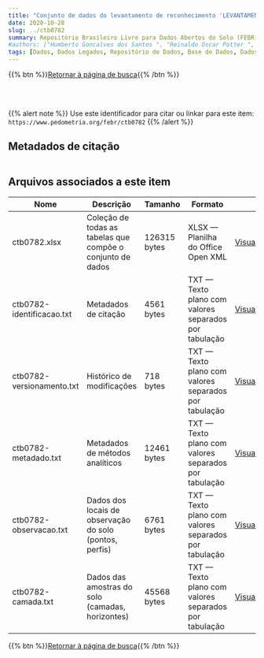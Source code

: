 ```yaml
---
title: "Conjunto de dados do levantamento de reconhecimento 'LEVANTAMENTO DE RECONHECIMENTO DOS SOLOS DE UMA ÁREA PRIORITÁRIA NA RODOVIA TRANSAMAZÔNICA ENTRE ALTAMIRA E ITAITUBA 1973 - Boletim técnico nº 34'"
date: 2020-10-28
slug: ../ctb0782
summary: Repositório Brasileiro Livre para Dados Abertos do Solo (FEBR) | A febre dos dados de solo no Brasil
#authors: ["Humberto Goncalves dos Santos ", "Reinaldo Oscar Potter ", "Luiz Gonzaga de Oliveira Carvalho ", "Roberto Chaves Ferreira ", "Francesco Palmieri ", "Manoel Faustino Neto ", "Raphael David dos Santos ", "Ernesto Maués Serra Freire ", "Ivo Katusi Morikawa ", "Leandro Vettori ", "Hélio Pierantoni ", "Washington de Oliveira Barreto ", "Maria Amelia Duriez ", "Ruth A. L. Johas ", "José Lopes de Paula ", "Joäo Luiz Rodrigues de Souza ", "Edna Lopes Carvalho ", "Waldemar Ferreira ", "Maria Aparecida B. Pereira ", "Hélio A. Vaz de Melo ", "Manoel da Silva Cardoso ", "Adahil Medeiros Leite&#10;José Mateus ", "Joaquim Braga Bastos ", "Franklin dos Santos Antunes ", "Luiz Rainho da Silva Cameiro ", "Loiva Lizia Antonello ", "Therezinha C. L. Bezerra ", "Sinésio F. Chagas."]
tags: [Dados, Dados Legados, Repositório de Dados, Base de Dados, Dados Abertos]
---
```


<style>
div.alert > div {
    font-size: 0.8rem;
}
</style>

{{% btn %}}<a href="/febr/buscar/">Retornar à página de busca</a>{{% /btn %}}

<br>
<br>

{{% alert note %}}
Use este identificador para citar ou linkar para este item: `https://www.pedometria.org/febr/ctb0782`
{{% /alert %}}

## Metadados de citação

<table>
<!-- Fonte: https://gist.github.com/jfreels/6814721 -->
<script src="https://d3js.org/d3.v3.min.js" charset="utf-8"></script>
<script type='text/javascript' src='/febr/buscar/script.js'></script>
<script type='text/javascript'>
  d3.tsv('ctb0782-identificacao.txt',function (data) {
    var columns = ['campo', 'valor']
    tabulate(data, columns)
  })
</script>
</table>

## Arquivos associados a este item

<table style="width:100%">
  <thead>
    <tr>
      <th>Nome</th>
      <th>Descrição</th>
      <th>Tamanho</th>
      <th>Formato</th>
      <th></th>
    </tr>
  </thead>
  <tbody>
    <tr>
      <td>ctb0782.xlsx</td>
      <td>Coleção de todas as tabelas que compõe o conjunto de dados</td>
      <td>126315 bytes</td>
      <td>XLSX — Planilha do Office Open XML</td>
      <td><a href="https://cloud.utfpr.edu.br/index.php/s/Df6dhfzYJ1DDeso/download?path=%2Fctb0782&files=ctb0782.xlsx" class="btn btn-primary btn-block" role="button">Visualizar/Abrir</a></td>
    </tr>
    <tr>
      <td>ctb0782-identificacao.txt</td>
      <td>Metadados de citação</td>
      <td>4561 bytes</td>
      <td>TXT — Texto plano com valores separados por tabulação</td>
      <td><a href="https://cloud.utfpr.edu.br/index.php/s/Df6dhfzYJ1DDeso/download?path=%2Fctb0782&files=ctb0782-identificacao.txt" class="btn btn-primary btn-block" role="button">Visualizar/Abrir</a></td>
    </tr>
    <tr>
      <td>ctb0782-versionamento.txt</td>
      <td>Histórico de modificações</td>
      <td>718 bytes</td>
      <td>TXT — Texto plano com valores separados por tabulação</td>
      <td><a href="https://cloud.utfpr.edu.br/index.php/s/Df6dhfzYJ1DDeso/download?path=%2Fctb0782&files=ctb0782-versionamento.txt" class="btn btn-primary btn-block" role="button">Visualizar/Abrir</a></td>
    </tr>
    <tr>
      <td>ctb0782-metadado.txt</td>
      <td>Metadados de métodos analíticos</td>
      <td>12461 bytes</td>
      <td>TXT — Texto plano com valores separados por tabulação</td>
      <td><a href="https://cloud.utfpr.edu.br/index.php/s/Df6dhfzYJ1DDeso/download?path=%2Fctb0782&files=ctb0782-metadado.txt" class="btn btn-primary btn-block" role="button">Visualizar/Abrir</a></td>
    </tr>
    <tr>
      <td>ctb0782-observacao.txt</td>
      <td>Dados dos locais de observação do solo (pontos, perfis)</td>
      <td>6761 bytes</td>
      <td>TXT — Texto plano com valores separados por tabulação</td>
      <td><a href="https://cloud.utfpr.edu.br/index.php/s/Df6dhfzYJ1DDeso/download?path=%2Fctb0782&files=ctb0782-observacao.txt" class="btn btn-primary btn-block" role="button">Visualizar/Abrir</a></td>
    </tr>
    <tr>
      <td>ctb0782-camada.txt</td>
      <td>Dados das amostras do solo (camadas, horizontes)</td>
      <td>45568 bytes</td>
      <td>TXT — Texto plano com valores separados por tabulação</td>
      <td><a href="https://cloud.utfpr.edu.br/index.php/s/Df6dhfzYJ1DDeso/download?path=%2Fctb0782&files=ctb0782-camada.txt" class="btn btn-primary btn-block" role="button">Visualizar/Abrir</a></td>
    </tr>
  </tbody>
</table>

{{% btn %}}<a href="/febr/buscar/">Retornar à página de busca</a>{{% /btn %}}

